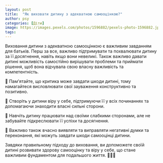 ```yaml
---
layout: post
title:  "Як виховати дитину з адекватною самооцінкою?"
author: psy
categories: [Діти]
image: https://images.pexels.com/photos/1596882/pexels-photo-1596882.jpeg?auto=compress&cs=tinysrgb&fit=crop&h=627&w=1200
tags: 
---
```


Виховання дитини з адекватною самооцінкою є важливим завданням для батьків. Перш за все, важливо підтримувати та похвалювати дитину за її досягнення, навіть якщо вони невеликі. Також важливо давати дитині можливість самостійно вирішувати проблеми та приймати рішення, щоб вона відчувала свою власну важливість та компетентність. 

🌟 Пам'ятайте, що критика може завдати шкоди дитині, тому намагайтеся висловлювати свої зауваження конструктивно та позитивно.

🌟 Створіть у дитини віру у себе, підтримуючи її у всіх починаннях та допомагаючи знаходити власні сильні сторони.

🌟 Навчіть дитину працювати над своїми слабкими сторонами, але не забувайте підкреслювати її успіхи та досягнення.

🌟 Важливо також вчасно виявляти та виправляти негативні думки та переконання, які можуть завдати шкоди самооцінці дитини.

Завдяки правильному підходу до виховання, ви допоможете своїй дитині розвивати здорову самооцінку та віру у себе, що стане важливим фундаментом для подальшого життя. 🌈👧🧒


